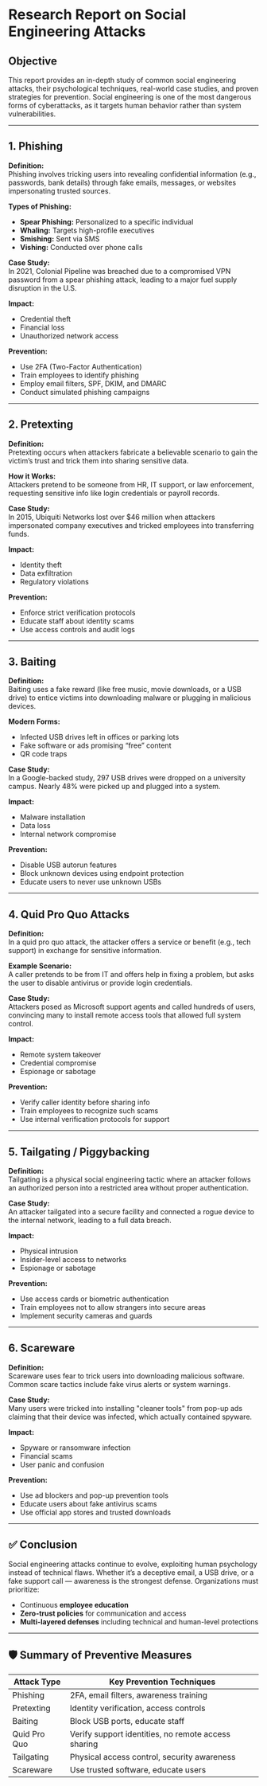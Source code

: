 #  Research Report on Social Engineering Attacks

##  Objective

This report provides an in-depth study of common social engineering attacks, their psychological techniques, real-world case studies, and proven strategies for prevention. Social engineering is one of the most dangerous forms of cyberattacks, as it targets human behavior rather than system vulnerabilities.

---

## 1. Phishing

**Definition:**  
Phishing involves tricking users into revealing confidential information (e.g., passwords, bank details) through fake emails, messages, or websites impersonating trusted sources.

**Types of Phishing:**
- **Spear Phishing:** Personalized to a specific individual  
- **Whaling:** Targets high-profile executives  
- **Smishing:** Sent via SMS  
- **Vishing:** Conducted over phone calls  

**Case Study:**  
In 2021, Colonial Pipeline was breached due to a compromised VPN password from a spear phishing attack, leading to a major fuel supply disruption in the U.S.

**Impact:**
- Credential theft  
- Financial loss  
- Unauthorized network access  

**Prevention:**
- Use 2FA (Two-Factor Authentication)  
- Train employees to identify phishing  
- Employ email filters, SPF, DKIM, and DMARC  
- Conduct simulated phishing campaigns  

---

## 2. Pretexting

**Definition:**  
Pretexting occurs when attackers fabricate a believable scenario to gain the victim’s trust and trick them into sharing sensitive data.

**How it Works:**  
Attackers pretend to be someone from HR, IT support, or law enforcement, requesting sensitive info like login credentials or payroll records.

**Case Study:**  
In 2015, Ubiquiti Networks lost over $46 million when attackers impersonated company executives and tricked employees into transferring funds.

**Impact:**
- Identity theft  
- Data exfiltration  
- Regulatory violations  

**Prevention:**
- Enforce strict verification protocols  
- Educate staff about identity scams  
- Use access controls and audit logs  

---

## 3. Baiting

**Definition:**  
Baiting uses a fake reward (like free music, movie downloads, or a USB drive) to entice victims into downloading malware or plugging in malicious devices.

**Modern Forms:**
- Infected USB drives left in offices or parking lots  
- Fake software or ads promising “free” content  
- QR code traps  

**Case Study:**  
In a Google-backed study, 297 USB drives were dropped on a university campus. Nearly 48% were picked up and plugged into a system.

**Impact:**
- Malware installation  
- Data loss  
- Internal network compromise  

**Prevention:**
- Disable USB autorun features  
- Block unknown devices using endpoint protection  
- Educate users to never use unknown USBs  

---

## 4. Quid Pro Quo Attacks

**Definition:**  
In a quid pro quo attack, the attacker offers a service or benefit (e.g., tech support) in exchange for sensitive information.

**Example Scenario:**  
A caller pretends to be from IT and offers help in fixing a problem, but asks the user to disable antivirus or provide login credentials.

**Case Study:**  
Attackers posed as Microsoft support agents and called hundreds of users, convincing many to install remote access tools that allowed full system control.

**Impact:**
- Remote system takeover  
- Credential compromise  
- Espionage or sabotage  

**Prevention:**
- Verify caller identity before sharing info  
- Train employees to recognize such scams  
- Use internal verification protocols for support  

---

## 5. Tailgating / Piggybacking

**Definition:**  
Tailgating is a physical social engineering tactic where an attacker follows an authorized person into a restricted area without proper authentication.

**Case Study:**  
An attacker tailgated into a secure facility and connected a rogue device to the internal network, leading to a full data breach.

**Impact:**
- Physical intrusion  
- Insider-level access to networks  
- Espionage or sabotage  

**Prevention:**
- Use access cards or biometric authentication  
- Train employees not to allow strangers into secure areas  
- Implement security cameras and guards  

---

## 6. Scareware

**Definition:**  
Scareware uses fear to trick users into downloading malicious software. Common scare tactics include fake virus alerts or system warnings.

**Case Study:**  
Many users were tricked into installing "cleaner tools" from pop-up ads claiming that their device was infected, which actually contained spyware.

**Impact:**
- Spyware or ransomware infection  
- Financial scams  
- User panic and confusion  

**Prevention:**
- Use ad blockers and pop-up prevention tools  
- Educate users about fake antivirus scams  
- Use official app stores and trusted downloads  

---

## ✅ Conclusion

Social engineering attacks continue to evolve, exploiting human psychology instead of technical flaws. Whether it’s a deceptive email, a USB drive, or a fake support call — awareness is the strongest defense. Organizations must prioritize:

- Continuous **employee education**  
- **Zero-trust policies** for communication and access  
- **Multi-layered defenses** including technical and human-level protections  

---

## 🛡 Summary of Preventive Measures

| Attack Type       | Key Prevention Techniques                                 |
|-------------------|-----------------------------------------------------------|
| Phishing          | 2FA, email filters, awareness training                     |
| Pretexting        | Identity verification, access controls                    |
| Baiting           | Block USB ports, educate staff                            |
| Quid Pro Quo      | Verify support identities, no remote access sharing       |
| Tailgating        | Physical access control, security awareness               |
| Scareware         | Use trusted software, educate users                       |

